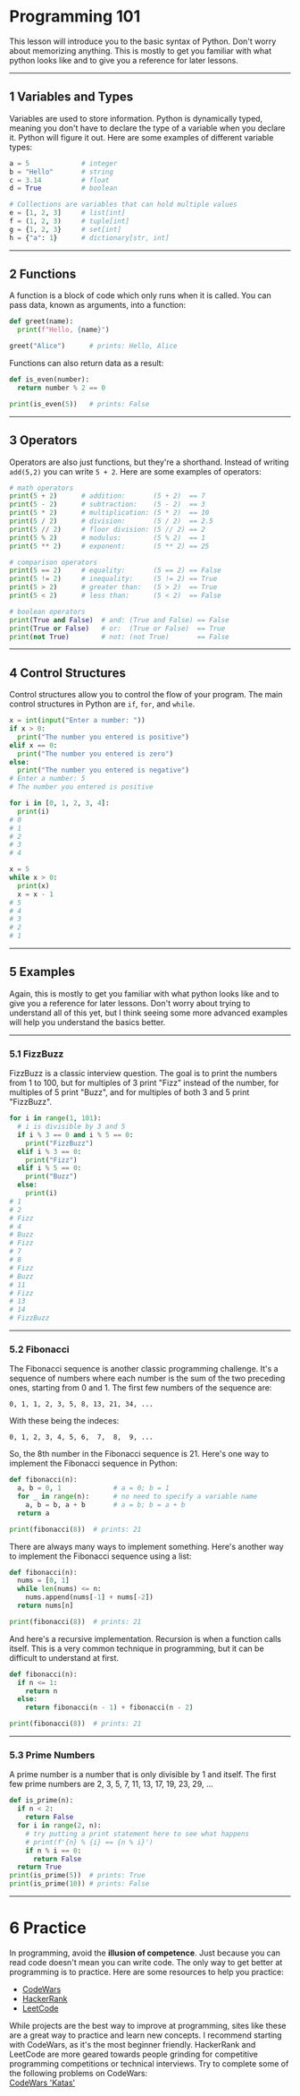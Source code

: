 # Programming 101
This lesson will introduce you to the basic syntax of Python. Don't worry about memorizing anything. This is mostly to get you familiar with what python looks like and to give you a reference for later lessons.  
___

## 1 Variables and Types
Variables are used to store information. Python is dynamically typed, meaning you don't have to declare the type of a variable when you declare it. Python will figure it out. Here are some examples of different variable types:
```python
a = 5             # integer
b = "Hello"       # string
c = 3.14          # float
d = True          # boolean

# Collections are variables that can hold multiple values
e = [1, 2, 3]     # list[int]
f = (1, 2, 3)     # tuple[int]
g = {1, 2, 3}     # set[int]
h = {"a": 1}      # dictionary[str, int]
```
___

## 2 Functions
A function is a block of code which only runs when it is called. You can pass data, known as arguments, into a function: 
```python
def greet(name):
  print(f"Hello, {name}")

greet("Alice")      # prints: Hello, Alice
```
Functions can also return data as a result:
```python
def is_even(number):
  return number % 2 == 0

print(is_even(5))   # prints: False
```
___

## 3 Operators
Operators are also just functions, but they're a shorthand. Instead of writing `add(5,2)` you can write `5 + 2`. Here are some examples of operators:
```python
# math operators
print(5 + 2)      # addition:       (5 + 2)  == 7
print(5 - 2)      # subtraction:    (5 - 2)  == 3
print(5 * 2)      # multiplication: (5 * 2)  == 10
print(5 / 2)      # division:       (5 / 2)  == 2.5
print(5 // 2)     # floor division: (5 // 2) == 2
print(5 % 2)      # modulus:        (5 % 2)  == 1
print(5 ** 2)     # exponent:       (5 ** 2) == 25

# comparison operators
print(5 == 2)     # equality:       (5 == 2) == False
print(5 != 2)     # inequality:     (5 != 2) == True
print(5 > 2)      # greater than:   (5 > 2)  == True
print(5 < 2)      # less than:      (5 < 2)  == False

# boolean operators
print(True and False)  # and: (True and False) == False
print(True or False)   # or:  (True or False)  == True
print(not True)        # not: (not True)       == False
```
___

## 4 Control Structures
Control structures allow you to control the flow of your program. The main control structures in Python are `if`, `for`, and `while`.
```python
x = int(input("Enter a number: "))
if x > 0:
  print("The number you entered is positive")
elif x == 0:
  print("The number you entered is zero")
else:
  print("The number you entered is negative")
# Enter a number: 5
# The number you entered is positive
```
```python
for i in [0, 1, 2, 3, 4]:
  print(i)
# 0
# 1
# 2
# 3
# 4
```
```python
x = 5
while x > 0:
  print(x)
  x = x - 1
# 5
# 4
# 3
# 2
# 1
```
___
## 5 Examples
Again, this is mostly to get you familiar with what python looks like and to give you a reference for later lessons. Don't worry about trying to understand all of this yet, but I think seeing some more advanced examples will help you understand the basics better. 
___
### 5.1 FizzBuzz
FizzBuzz is a classic interview question. The goal is to print the numbers from 1 to 100, but for multiples of 3 print "Fizz" instead of the number, for multiples of 5 print "Buzz", and for multiples of both 3 and 5 print "FizzBuzz".
```python
for i in range(1, 101):
  # i is divisible by 3 and 5
  if i % 3 == 0 and i % 5 == 0:
    print("FizzBuzz")
  elif i % 3 == 0:
    print("Fizz")
  elif i % 5 == 0:
    print("Buzz")
  else:
    print(i)
# 1
# 2
# Fizz
# 4
# Buzz
# Fizz
# 7
# 8
# Fizz
# Buzz
# 11
# Fizz
# 13
# 14
# FizzBuzz
```
___
### 5.2 Fibonacci
The Fibonacci sequence is another classic programming challenge. It's a sequence of numbers where each number is the sum of the two preceding ones, starting from 0 and 1. The first few numbers of the sequence are:  
```
0, 1, 1, 2, 3, 5, 8, 13, 21, 34, ...
```  
With these being the indeces:   
```
0, 1, 2, 3, 4, 5, 6,  7,  8,  9, ...
```  
So, the 8th number in the Fibonacci sequence is 21. Here's one way to implement the Fibonacci sequence in Python:
```python
def fibonacci(n):
  a, b = 0, 1             # a = 0; b = 1
  for _ in range(n):      # no need to specify a variable name
    a, b = b, a + b       # a = b; b = a + b
  return a

print(fibonacci(8))  # prints: 21
```
There are always many ways to implement something. Here's another way to implement the Fibonacci sequence using a list:
```python
def fibonacci(n):
  nums = [0, 1]
  while len(nums) <= n:
    nums.append(nums[-1] + nums[-2])
  return nums[n]

print(fibonacci(8))  # prints: 21
```
And here's a recursive implementation. Recursion is when a function calls itself. This is a very common technique in programming, but it can be difficult to understand at first.
```python
def fibonacci(n):
  if n <= 1:
    return n
  else:
    return fibonacci(n - 1) + fibonacci(n - 2)

print(fibonacci(8))  # prints: 21
```
___

### 5.3 Prime Numbers
A prime number is a number that is only divisible by 1 and itself. The first few prime numbers are 2, 3, 5, 7, 11, 13, 17, 19, 23, 29, ...
```python
def is_prime(n):
  if n < 2:
    return False
  for i in range(2, n):
    # try putting a print statement here to see what happens
    # print(f'{n} % {i} == {n % i}')
    if n % i == 0:
      return False
  return True
print(is_prime(5))  # prints: True
print(is_prime(10)) # prints: False
```
___

# 6 Practice
In programming, avoid the **illusion of competence**. Just because you can read code doesn't mean you can write code. The only way to get better at programming is to practice. Here are some resources to help you practice:
- [CodeWars](https://www.codewars.com/)
- [HackerRank](https://www.hackerrank.com/)
- [LeetCode](https://leetcode.com/)

While projects are the best way to improve at programming, sites like these are a great way to practice and learn new concepts. I recommend starting with CodeWars, as it's the most beginner friendly. HackerRank and LeetCode are more geared towards people grinding for competitive programming competitions or technical interviews. Try to complete some of the following problems on CodeWars:  
[CodeWars 'Katas'](https://www.codewars.com/kata/search/my-languages?q=&beta=false&order_by=total_completed%20desc)